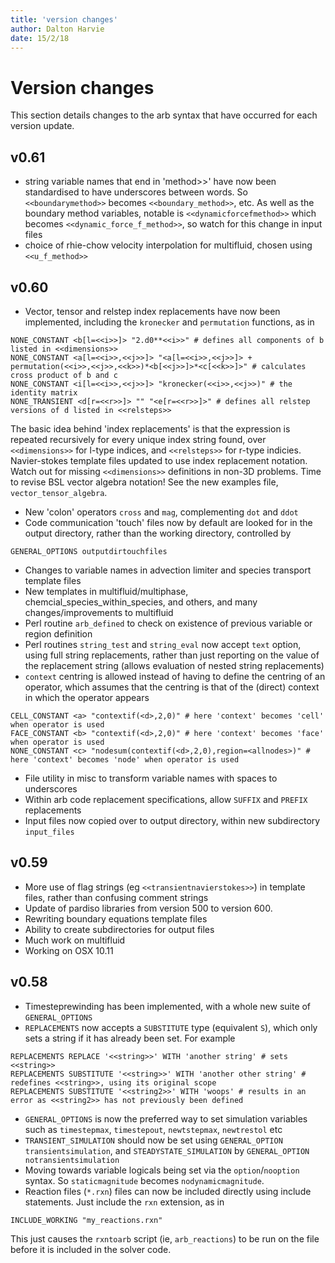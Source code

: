 ```yaml
---
title: 'version changes'
author: Dalton Harvie
date: 15/2/18
---
```


# Version changes

This section details changes to the arb syntax that have occurred for each version update.

## v0.61

* string variable names that end in 'method>>' have now been standardised to have underscores between words.  So `<<boundarymethod>>` becomes `<<boundary_method>>`, etc.  As well as the boundary method variables, notable is `<<dynamicforcefmethod>>` which becomes `<<dynamic_force_f_method>>`, so watch for this change in input files
* choice of rhie-chow velocity interpolation for multifluid, chosen using `<<u_f_method>>`

## v0.60

* Vector, tensor and relstep index replacements have now been implemented, including the `kronecker` and `permutation` functions, as in
```arb
NONE_CONSTANT <b[l=<<i>>]> "2.d0**<<i>>" # defines all components of b listed in <<dimensions>>
NONE_CONSTANT <a[l=<<i>>,<<j>>]> "<a[l=<<i>>,<<j>>]> + permutation(<<i>>,<<j>>,<<k>>)*<b[<<j>>]>*<c[<<k>>]>" # calculates cross product of b and c
NONE_CONSTANT <i[l=<<i>>,<<j>>]> "kronecker(<<i>>,<<j>>)" # the identity matrix
NONE_TRANSIENT <d[r=<<r>>]> "" "<e[r=<<r>>]>" # defines all relstep versions of d listed in <<relsteps>>
```
The basic idea behind 'index replacements' is that the expression is repeated recursively for every unique index string found, over `<<dimensions>>` for l-type indices, and `<<relsteps>>` for r-type indicies.  Navier-stokes template files updated to use index replacement notation.  Watch out for missing `<<dimensions>>` definitions in non-3D problems.  Time to revise BSL vector algebra notation!  See the new examples file, `vector_tensor_algebra`.
* New 'colon' operators `cross` and `mag`, complementing `dot` and `ddot`
* Code communication 'touch' files now by default are looked for in the output directory, rather than the working directory, controlled by
```arb
GENERAL_OPTIONS outputdirtouchfiles
```
* Changes to variable names in advection limiter and species transport template files
* New templates in multifluid/multiphase, chemcial_species_within_species, and others, and many changes/improvements to multifluid
* Perl routine `arb_defined` to check on existence of previous variable or region definition
* Perl routines `string_test` and `string_eval` now accept `text` option, using full string replacements, rather than just reporting on the value of the replacement string (allows evaluation of nested string replacements)
* `context` centring is allowed instead of having to define the centring of an operator, which assumes that the centring is that of the (direct) context in which the operator appears
```arb
CELL_CONSTANT <a> "contextif(<d>,2,0)" # here 'context' becomes 'cell' when operator is used
FACE_CONSTANT <b> "contextif(<d>,2,0)" # here 'context' becomes 'face' when operator is used
NONE_CONSTANT <c> "nodesum(contextif(<d>,2,0),region=<allnodes>)" # here 'context' becomes 'node' when operator is used
```
* File utility in misc to transform variable names with spaces to underscores
* Within arb code replacement specifications, allow `SUFFIX` and `PREFIX` replacements
* Input files now copied over to output directory, within new subdirectory `input_files`

## v0.59

* More use of flag strings (eg `<<transientnavierstokes>>`) in template files, rather than confusing comment strings
* Update of pardiso libraries from version 500 to version 600.
* Rewriting boundary equations template files
* Ability to create subdirectories for output files
* Much work on multifluid
* Working on OSX 10.11

## v0.58

* Timesteprewinding has been implemented, with a whole new suite of `GENERAL_OPTIONS`
* `REPLACEMENTS` now accepts a `SUBSTITUTE` type (equivalent `S`), which only sets a string if it has already been set.  For example
```arb
REPLACEMENTS REPLACE '<<string>>' WITH 'another string' # sets <<string>>
REPLACEMENTS SUBSTITUTE '<<string>>' WITH 'another other string' # redefines <<string>>, using its original scope
REPLACEMENTS SUBSTITUTE '<<string2>>' WITH 'woops' # results in an error as <<string2>> has not previously been defined
```
* `GENERAL_OPTIONS` is now the preferred way to set simulation variables such as `timestepmax`, `timestepout`, `newtstepmax`, `newtrestol` etc
* `TRANSIENT_SIMULATION` should now be set using `GENERAL_OPTION transientsimulation`, and `STEADYSTATE_SIMULATION` by `GENERAL_OPTION notransientsimulation`
* Moving towards variable logicals being set via the `option`/`nooption` syntax.  So `staticmagnitude` becomes `nodynamicmagnitude`.
* Reaction files (`*.rxn`) files can now be included directly using include statements.  Just include the `rxn` extension, as in
```arb
INCLUDE_WORKING "my_reactions.rxn"
```
This just causes the `rxntoarb` script (ie, `arb_reactions`) to be run on the file before it is included in the solver code.

